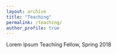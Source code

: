 ```yaml
---
layout: archive
title: "Teaching"
permalink: /teaching/
author_profile: true
---
```


Lorem Ipsum
Teaching Fellow, Spring 2018
